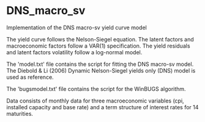 # DNS_macro_sv
Implementation of the DNS macro-sv yield curve model

The yield curve follows the Nelson-Siegel equation. The latent factors and macroeconomic factors follow a VAR(1) specification. The yield residuals and latent factors volatility follow a log-normal model.

The 'model.txt' file contains the script for fitting the DNS macro-sv model. The Diebold & Li (2006) Dynamic Nelson-Siegel yields only (DNS) model is used as reference.

The 'bugsmodel.txt' file contains the script for the WinBUGS algorithm.

Data consists of monthly data for three macroeconomic variables (cpi, installed capacity and base rate) and a term structure of interest rates for 14 maturities.

